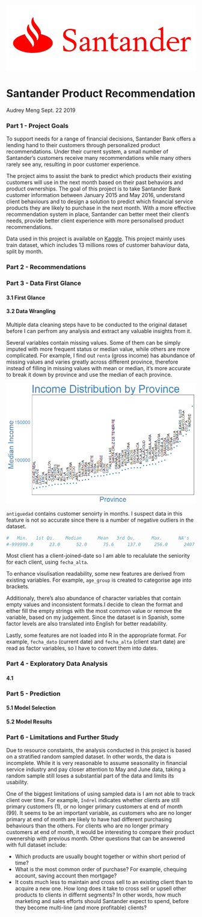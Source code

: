 ![image Santander](v2-c3f8056348b2ce53c9455da5936b0679_1200x500.jpg)
# Santander Product Recommendation

Audrey Meng
Sept. 22 2019




### Part 1 - Project Goals

To support needs for a range of financial decisions, Santander Bank offers a lending hand to their customers through personalized product recommendations. Under their current system, a small number of Santander’s customers receive many recommendations while many others rarely see any, resulting in poor customer experience.

The project aims to assist the bank to predict which products their existing customers will use in the next month based on their past behaviors and product ownerships. The goal of this project is to take Santander Bank customer information between January 2015 and May 2016, understand client behaviours and to design a solution to predict which financial service products they are likely to purchase in the next month. With a more effective recommendation system in place, Santander can better meet their client’s needs, provide better client experience with more personalised product recommendations.

Data used in this project is available on [Kaggle](https://www.kaggle.com/c/santander-product-recommendation/data). This project mainly uses train dataset, which includes 13 millions rows of customer bahaviour data, split by month.


### Part 2 - Recommendations



### Part 3 - Data First Glance


#### 3.1 First Glance

#### 3.2 Data Wrangling

Multiple data cleaning steps have to be conducted to the original dataset before I can perfrom any analysis and extract any valuable insights from it. 

Several variables contain missing values. Some of them can be simply imputed with more frequent status or median value, while others are more complicated. For example, I find out `renta` (gross income) has abundance of missing values and varies greatly across different province, therefore instead of filling in missing values with mean or median, it’s more accurate to break it down by province and use the median of each province.

![image income_by_prov](Rplot.png)


`antiguedad` contains customer senoirty in months. I suspect data in this feature is not so accurate since there is a number of negative outliers in the dataset.
```r
#   Min.   1st Qu.    Median      Mean   3rd Qu.      Max.      NA's 
#-999999.0      23.0      52.0      75.6     137.0     256.0      2407 
```
Most client has a client-joined-date so I am able to recalulate the seniority for each client, using `fecha_alta`.

To enhance visulisation readability, some new features are derived from existing variables. For example, `age_group` is created to categorise age into brackets. 

Additionaly, there’s also abundance of character variables that contain empty values and inconsistent formats.I decide to clean the format and either fill the empty strings with the most common value or remove the variable, based on my judgement. Since the dataset is in Spanish, some factor levels are also translated into English for better readability.

Lastly, some features are not loaded into R in the appropriate format. For example, `fecha_dato` (current date) and `fecha_alta` (client start date) are read as factor variables, so I have to convert them into dates.

### Part 4 - Exploratory Data Analysis

#### 4.1


### Part 5 - Prediction

#### 5.1 Model Selection

#### 5.2 Model Results

### Part 6 - Limitations and Further Study

Due to resource constaints, the analysis conducted in this project is based on a stratified random sampled dataset. In other words, the data is incomplete. While it is very reasonable to assume seasonality in financial service industry and pay closer attention to May and June data, taking a random sample still loses a substantial part of the data and limits its usability.

One of the biggest limitations of using sampled data is I am not able to track client over time. For example, `Indrel` indicates whether clients are still primary customers (1), or no longer primary customers at end of month (99). It seems to be an important variable, as customers who are no longer primary at end of month are likely to have had different purchasing behaviours than the others. For clients who are no longer primary customers at end of month, it would be interesting to compare their product owenership with previous month. Other questions that can be answered with full dataset include:

* Which products are usually bought together or within short period of time?
* What is the most common order of purchase? For example, chequing account, saving account then mortgage?
* It costs much less to maintain and cross sell to an existing client than to acquire a new one. How long does it take to cross sell or upsell other products to clients in differnt segments? In other words, how much marketing and sales efforts should Santander expect to spend, before they become multi-line (and more profitable) clients?





